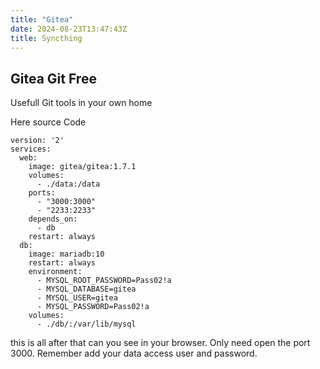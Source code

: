 ```yaml
---
title: "Gitea"
date: 2024-08-23T13:47:43Z
title: Syncthing
---
```

Gitea Git Free
---

Usefull Git tools in your own home




Here source Code 

```shell
version: '2'
services:
  web:
    image: gitea/gitea:1.7.1
    volumes:
      - ./data:/data
    ports:
      - "3000:3000"
      - "2233:2233"
    depends_on:
      - db
    restart: always
  db:
    image: mariadb:10
    restart: always
    environment:
      - MYSQL_ROOT_PASSWORD=Pass02!a
      - MYSQL_DATABASE=gitea
      - MYSQL_USER=gitea
      - MYSQL_PASSWORD=Pass02!a
    volumes:
      - ./db/:/var/lib/mysql
```

this is all after that can you see in your browser. Only need open the port 3000. Remember add your data access user and password. 
